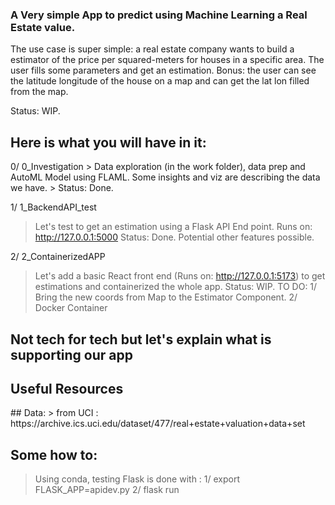 ### A Very simple App to predict using Machine Learning a Real Estate value.

The use case is super simple: a real estate company wants to build a estimator of the price per squared-meters for houses in a specific area. The user fills some parameters and get an estimation.
Bonus: the user can see the latitude longitude of the house on a map and can get the lat lon filled from the map.

Status: WIP.

<h2>Here is what you will have in it:</h2>
0/ 0_Investigation
> Data exploration (in the work folder), data prep and AutoML Model using FLAML. Some insights and viz are describing the data we have.
> Status: Done.

1/ 1_BackendAPI_test
> Let's test to get an estimation using a Flask API End point. Runs on: http://127.0.0.1:5000
> Status: Done. Potential other features possible.

2/ 2_ContainerizedAPP
> Let's add a basic React front end (Runs on: http://127.0.0.1:5173) to get estimations and containerized the whole app.
> Status: WIP.
> TO DO: 1/ Bring the new coords from Map to the Estimator Component. 2/ Docker Container

<h2>Not tech for tech but let's explain what is supporting our app</h2>

<h2>Useful Resources </h2>
## Data:
> from UCI : https://archive.ics.uci.edu/dataset/477/real+estate+valuation+data+set


## Some how to:
> Using conda, testing Flask is done with : 1/ export FLASK_APP=apidev.py 2/ flask run